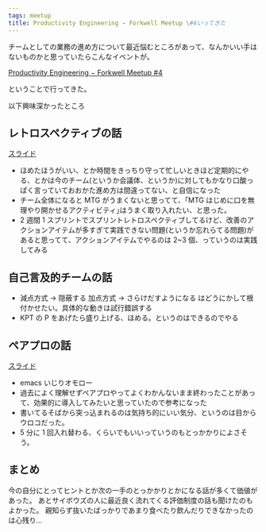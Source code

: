 ```yaml
---
tags: meetup
title: Productivity Engineering − Forkwell Meetup \#4いってきた
---
```


チームとしての業務の進め方について最近悩むところがあって、なんかいい手はないものかと思っていたらこんなイベントが。

[Productivity Engineering − Forkwell Meetup #4](https://forkwell.connpass.com/event/51332/)

ということで行ってきた。

以下興味深かったところ

## レトロスペクティブの話

[スライド](http://www.ryuzee.com/contents/blog/7107)

- ほめたほうがいい、とか時間をきっちり守って忙しいときほど定期的にやる、とかは今のチーム(というか会議体、というか)に対してもかなり口酸っぱく言っていておおかた進め方は間違ってない、と自信になった
- チーム全体になると MTG がうまくないと思ってて、｢MTG はじめに口を無理やり開かせるアクティビティ｣はうまく取り入れたい、と思った。
- 2 週間 1 スプリントでスプリントレトロスペクティブしてるけど、改善のアクションアイテムが多すぎて実践できない問題(というか忘れらてる問題)があると思ってて、アクションアイテムでやるのは 2~3 個、っていうのは実践してみる

## 自己言及的チームの話

- 減点方式 -> 隠蔽する 加点方式 -> さらけだすようになる はどうにかして根付かせたい。具体的な動きは試行錯誤する
- KPT の P をあげたら盛り上げる、ほめる。というのはできるのでやる

## ペアプロの話

[スライド](https://speakerdeck.com/twada/5w1h-and-faq-of-pair-programming)

- emacs いじりオモロー
- 過去によく理解せずペアプロやってよくわかんないまま終わったことがあって、効果的に導入してみたいと思っていたので参考になった
- 書いてるそばから突っ込まれるのは気持ち的にいい気分、というのは目からウロコだった。
- 5 分に 1 回入れ替わる、くらいでもいいっていうのもとっかかりによさそう。

## まとめ

今の自分にとってヒントとか次の一手のとっかかりとかになる話が多くて価値があった。
あとサイボウズの人に最近良く流れてくる評価制度の話も聞けたのもよかった。
親知らず抜いたばっかりであまり食べたり飲んだりできなかったのは心残り…
